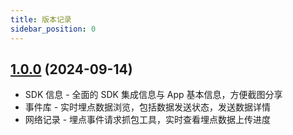 ```yaml
---
title: 版本记录
sidebar_position: 0
---
```


## [1.0.0](https://github.com/growingio/growingio-sdk-harmonyos/tree/giokit-1.0.0) (2024-09-14)

* SDK 信息 - 全面的 SDK 集成信息与 App 基本信息，方便截图分享
* 事件库 - 实时埋点数据浏览，包括数据发送状态，发送数据详情
* 网络记录 - 埋点事件请求抓包工具，实时查看埋点数据上传进度
